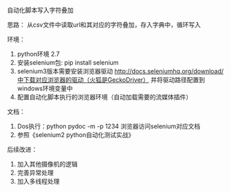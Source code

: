 自动化脚本写入字符叠加

思路：
从csv文件中读取url和其对应的字符叠加，存入字典中，循环写入

环境：
1. python环境 2.7
2. 安装selenium包: pip install selenium
3. selenium3版本需要安装浏览器驱动
   http://docs.seleniumhq.org/download/中下载对应浏览器的驱动（火狐是GeckoDriver）
   并将驱动路径配置到windows环境变量中
4. 配置自动化脚本执行的浏览器环境（自动加载需要的流媒体插件）

文档：
1. Dos执行：python pydoc -m -p 1234
浏览器访问selenium对应文档
2. 参照《selenium2 python自动化测试实战》

后续改进：
1. 加入其他摄像机的逻辑
2. 完善异常处理
3. 加入多线程处理
